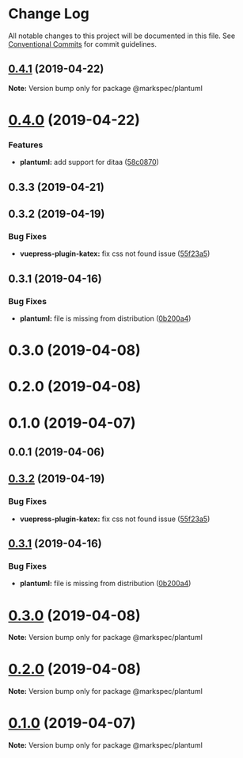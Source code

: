 # Change Log

All notable changes to this project will be documented in this file.
See [Conventional Commits](https://conventionalcommits.org) for commit guidelines.

## [0.4.1](https://github.com/stasson/markspec/compare/@markspec/plantuml@0.4.0...@markspec/plantuml@0.4.1) (2019-04-22)

**Note:** Version bump only for package @markspec/plantuml





# [0.4.0](https://github.com/stasson/markspec/compare/@markspec/plantuml@0.3.3...@markspec/plantuml@0.4.0) (2019-04-22)


### Features

* **plantuml:** add support for ditaa ([58c0870](https://github.com/stasson/markspec/commit/58c0870))





## 0.3.3 (2019-04-21)



## 0.3.2 (2019-04-19)


### Bug Fixes

* **vuepress-plugin-katex:** fix css not found issue ([55f23a5](https://github.com/stasson/markspec/commit/55f23a5))



## 0.3.1 (2019-04-16)


### Bug Fixes

* **plantuml:** file is missing from distribution ([0b200a4](https://github.com/stasson/markspec/commit/0b200a4))



# 0.3.0 (2019-04-08)



# 0.2.0 (2019-04-08)



# 0.1.0 (2019-04-07)



## 0.0.1 (2019-04-06)





## [0.3.2](https://github.com/stasson/markspec/compare/v0.3.1...v0.3.2) (2019-04-19)


### Bug Fixes

* **vuepress-plugin-katex:** fix css not found issue ([55f23a5](https://github.com/stasson/markspec/commit/55f23a5))





## [0.3.1](https://github.com/stasson/markspec/compare/v0.3.0...v0.3.1) (2019-04-16)


### Bug Fixes

* **plantuml:** file is missing from distribution ([0b200a4](https://github.com/stasson/markspec/commit/0b200a4))





# [0.3.0](https://github.com/stasson/markspec/compare/v0.2.0...v0.3.0) (2019-04-08)

**Note:** Version bump only for package @markspec/plantuml





# [0.2.0](https://github.com/stasson/markspec/compare/v0.1.0...v0.2.0) (2019-04-08)

**Note:** Version bump only for package @markspec/plantuml





# [0.1.0](https://github.com/stasson/markspec/compare/v0.0.1...v0.1.0) (2019-04-07)

**Note:** Version bump only for package @markspec/plantuml
